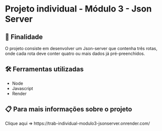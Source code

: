 # Projeto individual - Módulo 3 - Json Server

## 📌 Finalidade 

<p> O projeto consiste em desenvolver um
Json-server que contenha três rotas, onde cada
rota deve conter quatro ou mais dados já
pré-preenchidos. </p>

## 🛠️ Ferramentas utilizadas 

- Node 
- Javascript
- Render 

## 📋 Para mais informações sobre o projeto

<p> Clique aqui => https://trab-individual-modulo3-jsonserver.onrender.com/</p>
